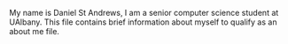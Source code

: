 My name is Daniel St Andrews, I am a senior computer science student at UAlbany. 
This file contains brief information about myself to qualify as an about me file. 